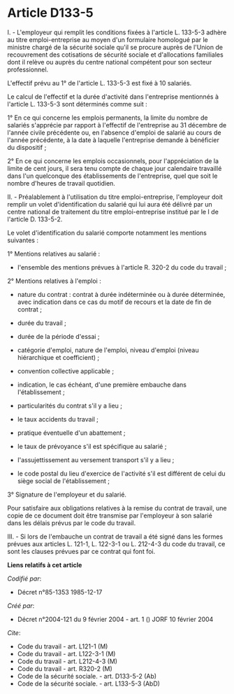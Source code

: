 # Article D133-5

I. - L'employeur qui remplit les conditions fixées à l'article L. 133-5-3 adhère au titre emploi-entreprise au moyen d'un
formulaire homologué par le ministre chargé de la sécurité sociale qu'il se procure auprès de l'Union de recouvrement des
cotisations de sécurité sociale et d'allocations familiales dont il relève ou auprès du centre national compétent pour son
secteur professionnel.

L'effectif prévu au 1° de l'article L. 133-5-3 est fixé à 10 salariés.

Le calcul de l'effectif et la durée d'activité dans l'entreprise mentionnés à l'article L. 133-5-3 sont déterminés comme
suit :

1° En ce qui concerne les emplois permanents, la limite du nombre de salariés s'apprécie par rapport à l'effectif de
l'entreprise au 31 décembre de l'année civile précédente ou, en l'absence d'emploi de salarié au cours de l'année précédente,
à la date à laquelle l'entreprise demande à bénéficier du dispositif ;

2° En ce qui concerne les emplois occasionnels, pour l'appréciation de la limite de cent jours, il sera tenu compte de chaque
jour calendaire travaillé dans l'un quelconque des établissements de l'entreprise, quel que soit le nombre d'heures de
travail quotidien.

II. - Préalablement à l'utilisation du titre emploi-entreprise, l'employeur doit remplir un volet d'identification du salarié
qui lui aura été délivré par un centre national de traitement du titre emploi-entreprise institué par le I de l'article D.
133-5-2.

Le volet d'identification du salarié comporte notamment les mentions suivantes :

1° Mentions relatives au salarié :

- l'ensemble des mentions prévues à l'article R. 320-2 du code du travail ;

2° Mentions relatives à l'emploi :

- nature du contrat : contrat à durée indéterminée ou à durée déterminée, avec indication dans ce cas du motif de recours et
la date de fin de contrat ;

- durée du travail ;

- durée de la période d'essai ;

- catégorie d'emploi, nature de l'emploi, niveau d'emploi (niveau hiérarchique et coefficient) ;

- convention collective applicable ;

- indication, le cas échéant, d'une première embauche dans l'établissement ;

- particularités du contrat s'il y a lieu ;

- le taux accidents du travail ;

- pratique éventuelle d'un abattement ;

- le taux de prévoyance s'il est spécifique au salarié ;

- l'assujettissement au versement transport s'il y a lieu ;

- le code postal du lieu d'exercice de l'activité s'il est différent de celui du siège social de l'établissement ;

3° Signature de l'employeur et du salarié.

Pour satisfaire aux obligations relatives à la remise du contrat de travail, une copie de ce document doit être transmise par
l'employeur à son salarié dans les délais prévus par le code du travail.

III. - Si lors de l'embauche un contrat de travail a été signé dans les formes prévues aux articles L. 121-1, L. 122-3-1 ou
L. 212-4-3 du code du travail, ce sont les clauses prévues par ce contrat qui font foi.

**Liens relatifs à cet article**

_Codifié par_:

  - Décret n°85-1353 1985-12-17

_Créé par_:

  - Décret n°2004-121 du 9 février 2004 - art. 1 () JORF 10 février 2004

_Cite_:

  - Code du travail - art. L121-1 (M)
  - Code du travail - art. L122-3-1 (M)
  - Code du travail - art. L212-4-3 (M)
  - Code du travail - art. R320-2 (M)
  - Code de la sécurité sociale. - art. D133-5-2 (Ab)
  - Code de la sécurité sociale. - art. L133-5-3 (AbD)
